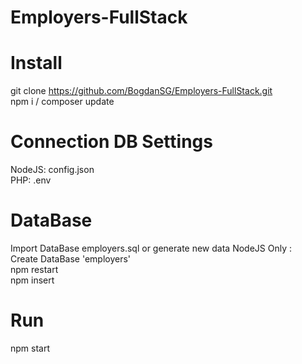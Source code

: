 # Employers-FullStack  
  
# Install  
  
git clone https://github.com/BogdanSG/Employers-FullStack.git  
npm i / composer update  
  
# Connection DB Settings  
  
NodeJS: config.json  
PHP: .env  
  
# DataBase  
  
Import DataBase employers.sql or generate new data NodeJS Only :  
Create DataBase 'employers'  
npm restart  
npm insert  
  
# Run  
  
npm start  
